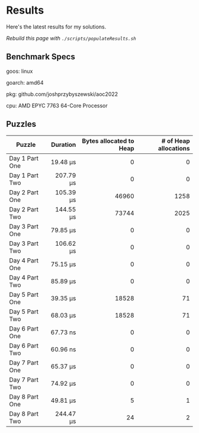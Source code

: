 # Results

Here's the latest results for my solutions.

_Rebuild this page with `./scripts/populateResults.sh`_

## Benchmark Specs

goos: linux

goarch: amd64

pkg: github.com/joshprzybyszewski/aoc2022

cpu: AMD EPYC 7763 64-Core Processor                


## Puzzles

|Puzzle|Duration|Bytes allocated to Heap|# of Heap allocations|
|-|-:|-:|-:|
|Day 1 Part One|19.48 µs|0|0|
|Day 1 Part Two|207.79 µs|0|0|
|Day 2 Part One|105.39 µs|46960|1258|
|Day 2 Part Two|144.55 µs|73744|2025|
|Day 3 Part One|79.85 µs|0|0|
|Day 3 Part Two|106.62 µs|0|0|
|Day 4 Part One|75.15 µs|0|0|
|Day 4 Part Two|85.89 µs|0|0|
|Day 5 Part One|39.35 µs|18528|71|
|Day 5 Part Two|68.03 µs|18528|71|
|Day 6 Part One|67.73 ns|0|0|
|Day 6 Part Two|60.96 ns|0|0|
|Day 7 Part One|65.37 µs|0|0|
|Day 7 Part Two|74.92 µs|0|0|
|Day 8 Part One|49.81 µs|5|1|
|Day 8 Part Two|244.47 µs|24|2|

